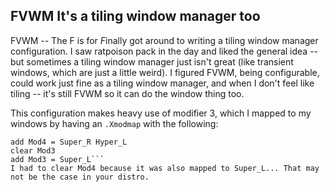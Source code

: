 FVWM It's a tiling window manager too
-------------------------------------
FVWM -- The F is for *F*inally got around to writing a tiling window manager configuration. I saw ratpoison pack in the day and liked the general idea -- but sometimes a tiling window manager just isn't great (like transient windows, which are just a little weird). I figured FVWM, being configurable, could work just fine as a tiling window manager, and when I don't feel like tiling -- it's still FVWM so it can do the window thing too.

This configuration makes heavy use of modifier 3, which I mapped to my windows by having an `.Xmodmap` with the following:
```clear Mod4
add Mod4 = Super_R Hyper_L
clear Mod3
add Mod3 = Super_L```
I had to clear Mod4 because it was also mapped to Super_L... That may not be the case in your distro.
